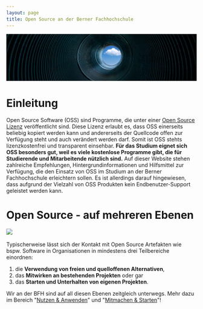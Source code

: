 ```yaml
---
layout: page
title: Open Source an der Berner Fachhochschule
---
```


[![](img/os.jpg)](https://unsplash.com/de/fotos/T7s_TnKO-dk)

# Einleitung

Open Source Software (OSS) sind Programme, die unter einer [Open Source Lizenz](https://opensource.org/licenses/) veröffentlicht sind. Diese Lizenz erlaubt es, dass OSS einerseits beliebig kopiert werden kann und andererseits der Quellcode offen zur Verfügung steht und auch verändert werden darf. Somit ist OSS stehts lizenzkostenfrei und transparent einsehbar. **Für das Studium eignet sich OSS besonders gut, weil es viele kostenlose Programme gibt, die für Studierende und Mitarbeitende nützlich sind.** Auf dieser Website stehen zahlreiche Empfehlungen, Hintergrundinformationen und Hilfsmittel zur Verfügung, die den Einsatz von OSS im Studium an der Berner Fachhochschule erleichtern sollen. Es ist allerdings darauf hingewiesen, dass aufgrund der Vielzahl von OSS Produkten kein Endbenutzer-Support geleistet werden kann.

# Open Source - auf mehreren Ebenen

[![](https://digital-sustainability.github.io/module-eoss-ospo101/module2/os-ladder.png)](https://digital-sustainability.github.io/module-eoss-ospo101/module2/#lesson-the-value-of-an-open-source-strategy)

Typischerweise lässt sich der Kontakt mit Open Source Artefakten wie bspw. Software in Organisationen in mindestens drei Teilbereiche einordnen: 
 1. die **Verwendung von freien und quelloffenen Alternativen**,
 2. das **Mitwirken an bestehenden Projekten** oder gar
 3. das **Starten und Unterhalten von eigenen Projekten**.

Wir an der BFH sind auf all diesen Ebenen zeitgleich unterwegs. Mehr dazu im Bereich "[Nutzen & Anwenden](use.md)" und "[Mitmachen & Starten](contribute.md)"!
